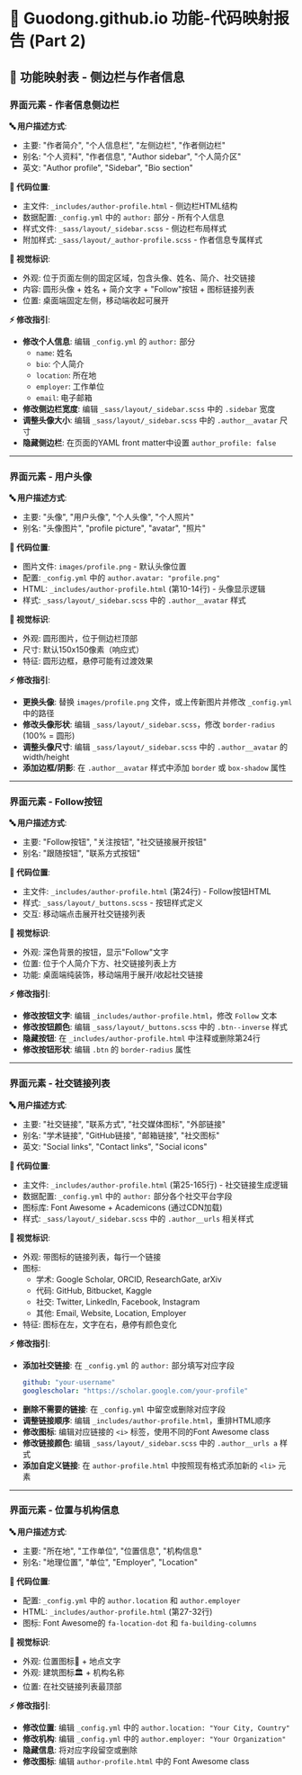 # 📂 Guodong.github.io 功能-代码映射报告 (Part 2)

## 🎯 功能映射表 - 侧边栏与作者信息

### 界面元素 - 作者信息侧边栏

**🔤 用户描述方式**:
- 主要: "作者简介", "个人信息栏", "左侧边栏", "作者侧边栏"
- 别名: "个人资料", "作者信息", "Author sidebar", "个人简介区"
- 英文: "Author profile", "Sidebar", "Bio section"

**📍 代码位置**:
- 主文件: `_includes/author-profile.html` - 侧边栏HTML结构
- 数据配置: `_config.yml` 中的 `author:` 部分 - 所有个人信息
- 样式文件: `_sass/layout/_sidebar.scss` - 侧边栏布局样式
- 附加样式: `_sass/layout/_author-profile.scss` - 作者信息专属样式

**🎨 视觉标识**:
- 外观: 位于页面左侧的固定区域，包含头像、姓名、简介、社交链接
- 内容: 圆形头像 + 姓名 + 简介文字 + "Follow"按钮 + 图标链接列表
- 位置: 桌面端固定左侧，移动端收起可展开

**⚡ 修改指引**:
- **修改个人信息**: 编辑 `_config.yml` 的 `author:` 部分
  - `name`: 姓名
  - `bio`: 个人简介
  - `location`: 所在地
  - `employer`: 工作单位
  - `email`: 电子邮箱
- **修改侧边栏宽度**: 编辑 `_sass/layout/_sidebar.scss` 中的 `.sidebar` 宽度
- **调整头像大小**: 编辑 `_sass/layout/_sidebar.scss` 中的 `.author__avatar` 尺寸
- **隐藏侧边栏**: 在页面的YAML front matter中设置 `author_profile: false`

---

### 界面元素 - 用户头像

**🔤 用户描述方式**:
- 主要: "头像", "用户头像", "个人头像", "个人照片"
- 别名: "头像图片", "profile picture", "avatar", "照片"

**📍 代码位置**:
- 图片文件: `images/profile.png` - 默认头像位置
- 配置: `_config.yml` 中的 `author.avatar: "profile.png"`
- HTML: `_includes/author-profile.html` (第10-14行) - 头像显示逻辑
- 样式: `_sass/layout/_sidebar.scss` 中的 `.author__avatar` 样式

**🎨 视觉标识**:
- 外观: 圆形图片，位于侧边栏顶部
- 尺寸: 默认150x150像素（响应式）
- 特征: 圆形边框，悬停可能有过渡效果

**⚡ 修改指引**:
- **更换头像**: 替换 `images/profile.png` 文件，或上传新图片并修改 `_config.yml` 中的路径
- **修改头像形状**: 编辑 `_sass/layout/_sidebar.scss`，修改 `border-radius` (100% = 圆形)
- **调整头像尺寸**: 编辑 `_sass/layout/_sidebar.scss` 中的 `.author__avatar` 的 width/height
- **添加边框/阴影**: 在 `.author__avatar` 样式中添加 `border` 或 `box-shadow` 属性

---

### 界面元素 - Follow按钮

**🔤 用户描述方式**:
- 主要: "Follow按钮", "关注按钮", "社交链接展开按钮"
- 别名: "跟随按钮", "联系方式按钮"

**📍 代码位置**:
- 主文件: `_includes/author-profile.html` (第24行) - Follow按钮HTML
- 样式: `_sass/layout/_buttons.scss` - 按钮样式定义
- 交互: 移动端点击展开社交链接列表

**🎨 视觉标识**:
- 外观: 深色背景的按钮，显示"Follow"文字
- 位置: 位于个人简介下方、社交链接列表上方
- 功能: 桌面端纯装饰，移动端用于展开/收起社交链接

**⚡ 修改指引**:
- **修改按钮文字**: 编辑 `_includes/author-profile.html`，修改 `Follow` 文本
- **修改按钮颜色**: 编辑 `_sass/layout/_buttons.scss` 中的 `.btn--inverse` 样式
- **隐藏按钮**: 在 `_includes/author-profile.html` 中注释或删除第24行
- **修改按钮形状**: 编辑 `.btn` 的 `border-radius` 属性

---

### 界面元素 - 社交链接列表

**🔤 用户描述方式**:
- 主要: "社交链接", "联系方式", "社交媒体图标", "外部链接"
- 别名: "学术链接", "GitHub链接", "邮箱链接", "社交图标"
- 英文: "Social links", "Contact links", "Social icons"

**📍 代码位置**:
- 主文件: `_includes/author-profile.html` (第25-165行) - 社交链接生成逻辑
- 数据配置: `_config.yml` 中的 `author:` 部分各个社交平台字段
- 图标库: Font Awesome + Academicons (通过CDN加载)
- 样式: `_sass/layout/_sidebar.scss` 中的 `.author__urls` 相关样式

**🎨 视觉标识**:
- 外观: 带图标的链接列表，每行一个链接
- 图标: 
  - 学术: Google Scholar, ORCID, ResearchGate, arXiv
  - 代码: GitHub, Bitbucket, Kaggle
  - 社交: Twitter, LinkedIn, Facebook, Instagram
  - 其他: Email, Website, Location, Employer
- 特征: 图标在左，文字在右，悬停有颜色变化

**⚡ 修改指引**:
- **添加社交链接**: 在 `_config.yml` 的 `author:` 部分填写对应字段
  ```yaml
  github: "your-username"
  googlescholar: "https://scholar.google.com/your-profile"
  ```
- **删除不需要的链接**: 在 `_config.yml` 中留空或删除对应字段
- **调整链接顺序**: 编辑 `_includes/author-profile.html`，重排HTML顺序
- **修改图标**: 编辑对应链接的 `<i>` 标签，使用不同的Font Awesome class
- **修改链接颜色**: 编辑 `_sass/layout/_sidebar.scss` 中的 `.author__urls a` 样式
- **添加自定义链接**: 在 `author-profile.html` 中按照现有格式添加新的 `<li>` 元素

---

### 界面元素 - 位置与机构信息

**🔤 用户描述方式**:
- 主要: "所在地", "工作单位", "位置信息", "机构信息"
- 别名: "地理位置", "单位", "Employer", "Location"

**📍 代码位置**:
- 配置: `_config.yml` 中的 `author.location` 和 `author.employer`
- HTML: `_includes/author-profile.html` (第27-32行)
- 图标: Font Awesome的 `fa-location-dot` 和 `fa-building-columns`

**🎨 视觉标识**:
- 外观: 位置图标📍 + 地点文字
- 外观: 建筑图标🏛️ + 机构名称
- 位置: 在社交链接列表最顶部

**⚡ 修改指引**:
- **修改位置**: 编辑 `_config.yml` 中的 `author.location: "Your City, Country"`
- **修改机构**: 编辑 `_config.yml` 中的 `author.employer: "Your Organization"`
- **隐藏信息**: 将对应字段留空或删除
- **修改图标**: 编辑 `author-profile.html` 中的 Font Awesome class
